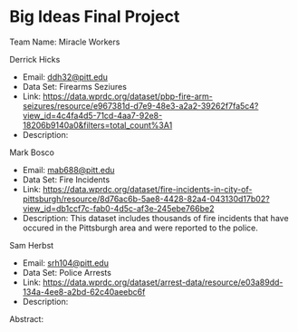 # Big Ideas Final Project
 
Team Name: Miracle Workers
  
Derrick Hicks
 * Email: ddh32@pitt.edu  
 * Data Set: Firearms Seziures  
 * Link: https://data.wprdc.org/dataset/pbp-fire-arm-seizures/resource/e967381d-d7e9-48e3-a2a2-39262f7fa5c4?view_id=4c4fa4d5-71cd-4aa7-92e8-18206b9140a0&filters=total_count%3A1  
 * Description:  

Mark Bosco  
 * Email: mab688@pitt.edu  
 * Data Set: Fire Incidents  
 * Link: https://data.wprdc.org/dataset/fire-incidents-in-city-of-pittsburgh/resource/8d76ac6b-5ae8-4428-82a4-043130d17b02?view_id=db1ccf7c-fab0-4d5c-af3e-245ebe766be2  
 * Description: This dataset includes thousands of fire incidents that have occured in the Pittsburgh area and were reported to the police.

Sam Herbst
 * Email: srh104@pitt.edu  
 * Data Set: Police Arrests  
 * Link: https://data.wprdc.org/dataset/arrest-data/resource/e03a89dd-134a-4ee8-a2bd-62c40aeebc6f  
 * Description:  

 Abstract:
